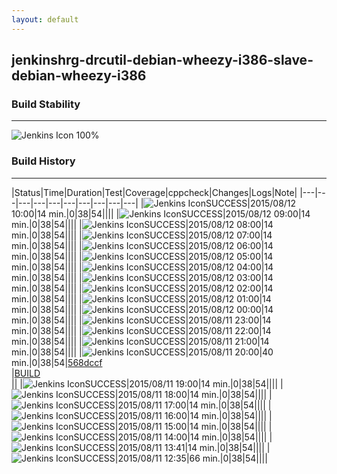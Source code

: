 ```yaml
---
layout: default
---
```

## jenkinshrg-drcutil-debian-wheezy-i386-slave-debian-wheezy-i386
### Build Stability
___
![Jenkins Icon](http://jenkinshrg.github.io/images/48x48/health-80plus.png)
100%
  
### Build History
___
|Status|Time|Duration|Test|Coverage|<span class='badge'>cppcheck</span>|Changes|Logs|Note|
|---|---|---|---|---|---|---|---|---|---|
|![Jenkins Icon](http://jenkinshrg.github.io/images/24x24/blue.png)SUCCESS|2015/08/12 10:00|14 min.|0|38|54||||
|![Jenkins Icon](http://jenkinshrg.github.io/images/24x24/blue.png)SUCCESS|2015/08/12 09:00|14 min.|0|38|54||||
|![Jenkins Icon](http://jenkinshrg.github.io/images/24x24/blue.png)SUCCESS|2015/08/12 08:00|14 min.|0|38|54||||
|![Jenkins Icon](http://jenkinshrg.github.io/images/24x24/blue.png)SUCCESS|2015/08/12 07:00|14 min.|0|38|54||||
|![Jenkins Icon](http://jenkinshrg.github.io/images/24x24/blue.png)SUCCESS|2015/08/12 06:00|14 min.|0|38|54||||
|![Jenkins Icon](http://jenkinshrg.github.io/images/24x24/blue.png)SUCCESS|2015/08/12 05:00|14 min.|0|38|54||||
|![Jenkins Icon](http://jenkinshrg.github.io/images/24x24/blue.png)SUCCESS|2015/08/12 04:00|14 min.|0|38|54||||
|![Jenkins Icon](http://jenkinshrg.github.io/images/24x24/blue.png)SUCCESS|2015/08/12 03:00|14 min.|0|38|54||||
|![Jenkins Icon](http://jenkinshrg.github.io/images/24x24/blue.png)SUCCESS|2015/08/12 02:00|14 min.|0|38|54||||
|![Jenkins Icon](http://jenkinshrg.github.io/images/24x24/blue.png)SUCCESS|2015/08/12 01:00|14 min.|0|38|54||||
|![Jenkins Icon](http://jenkinshrg.github.io/images/24x24/blue.png)SUCCESS|2015/08/12 00:00|14 min.|0|38|54||||
|![Jenkins Icon](http://jenkinshrg.github.io/images/24x24/blue.png)SUCCESS|2015/08/11 23:00|14 min.|0|38|54||||
|![Jenkins Icon](http://jenkinshrg.github.io/images/24x24/blue.png)SUCCESS|2015/08/11 22:00|14 min.|0|38|54||||
|![Jenkins Icon](http://jenkinshrg.github.io/images/24x24/blue.png)SUCCESS|2015/08/11 21:00|14 min.|0|38|54||||
|![Jenkins Icon](http://jenkinshrg.github.io/images/24x24/blue.png)SUCCESS|2015/08/11 20:00|40 min.|0|38|54|[568dccf](https://github.com/jrl-umi3218/hrpsys-humanoid/commit/568dccfcbdd328e686cf620334ceb1f1936682fb)<br>|[BUILD](https://drive.google.com/file/d/0B54sHwaxmuM4TjV4Unh4ZThNN0E/view?usp=drivesdk)<br>||
|![Jenkins Icon](http://jenkinshrg.github.io/images/24x24/blue.png)SUCCESS|2015/08/11 19:00|14 min.|0|38|54||||
|![Jenkins Icon](http://jenkinshrg.github.io/images/24x24/blue.png)SUCCESS|2015/08/11 18:00|14 min.|0|38|54||||
|![Jenkins Icon](http://jenkinshrg.github.io/images/24x24/blue.png)SUCCESS|2015/08/11 17:00|14 min.|0|38|54||||
|![Jenkins Icon](http://jenkinshrg.github.io/images/24x24/blue.png)SUCCESS|2015/08/11 16:00|14 min.|0|38|54||||
|![Jenkins Icon](http://jenkinshrg.github.io/images/24x24/blue.png)SUCCESS|2015/08/11 15:00|14 min.|0|38|54||||
|![Jenkins Icon](http://jenkinshrg.github.io/images/24x24/blue.png)SUCCESS|2015/08/11 14:00|14 min.|0|38|54||||
|![Jenkins Icon](http://jenkinshrg.github.io/images/24x24/blue.png)SUCCESS|2015/08/11 13:41|14 min.|0|38|54||||
|![Jenkins Icon](http://jenkinshrg.github.io/images/24x24/blue.png)SUCCESS|2015/08/11 12:35|66 min.|0|38|54||||
